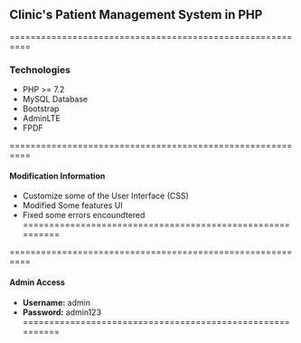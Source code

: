 ## **Clinic's Patient Management System in PHP**
==========================================================

### Technologies
- PHP >= 7.2
- MySQL Database
- Bootstrap
- AdminLTE
- FPDF

==========================================================
#### **Modification Information**
- Customize some of the User Interface (CSS)
- Modified Some features UI
- Fixed some errors encoundtered
==========================================================

==========================================================
#### **Admin Access**
- **Username:** admin
- **Password:** admin123
==========================================================
